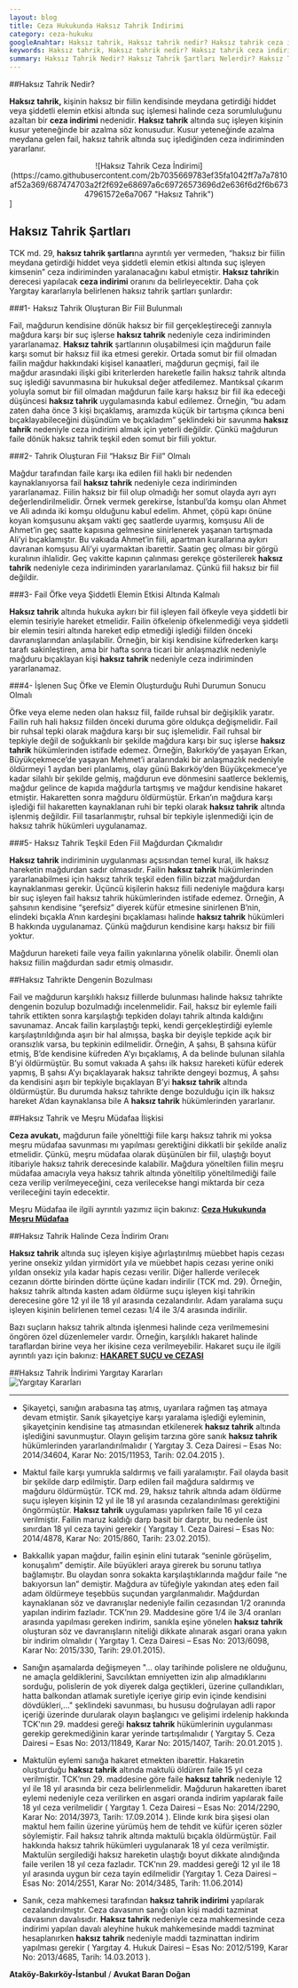 ```yaml
---
layout: blog
title: Ceza Hukukunda Haksız Tahrik İndirimi
category: ceza-hukuku
googleAnahtar: Haksız tahrik, Haksız tahrik nedir? Haksız tahrik ceza indirimi, Ceza avukatı, avukat, ağır ceza avukatı, bakırköy avukat, ataköy avukat, istanbul avukat
keywords: Haksız tahrik, Haksız tahrik nedir? Haksız tahrik ceza indirimi, Ceza avukatı, avukat, ağır ceza avukatı, bakırköy avukat, ataköy avukat, istanbul avukat
summary: Haksız Tahrik Nedir? Haksız Tahrik Şartları Nelerdir? Haksız Tahrikte Dengenin Bozulması Kavramı, Haksız tahrik Nedeniyle Ceza İndirim Oranı, Haksız Tahrik İndirimi İle İlgili Yargıtay Kararları, Adam Öldürme Suçunda Haksız Tahrik İndirimi, Adam Yaralama Suçunda Haksız Tahrik İndirimi
---
```


##Haksız Tahrik Nedir?

**Haksız tahrik,** kişinin haksız bir fiilin kendisinde meydana getirdiği hiddet veya şiddetli elemin etkisi altında suç işlemesi halinde ceza sorumluluğunu azaltan bir **ceza indirimi** nedenidir.  **Haksız tahrik** altında suç işleyen kişinin kusur yeteneğinde bir azalma söz konusudur. Kusur yeteneğinde azalma meydana gelen fail, haksız tahrik altında suç işlediğinden ceza indiriminden yararlanır.

<center>![Haksız Tahrik Ceza İndirimi](https://camo.githubusercontent.com/2b7035669783ef35fa1042ff7a7a7810af52a369/687474703a2f2f692e68697a6c69726573696d2e636f6d2f6b67347961572e6a7067 "Haksız Tahrik")</center>]

## Haksız Tahrik Şartları

TCK md. 29, **haksız tahrik şartları**na ayrıntılı yer vermeden, “haksız bir fiilin meydana getirdiği hiddet veya şiddetli elemin etkisi altında suç işleyen kimsenin” ceza indiriminden yaralanacağını kabul etmiştir. **Haksız tahrik**in derecesi yapılacak **ceza indirimi** oranını da belirleyecektir.  Daha çok Yargıtay kararlarıyla belirlenen haksız tahrik şartları şunlardır:

###1- Haksız Tahrik Oluşturan Bir Fiil Bulunmalı

Fail, mağdurun kendisine dönük haksız bir fiil gerçekleştireceği zannıyla mağdura karşı bir suç işlerse **haksız tahrik** nedeniyle ceza indiriminden yararlanamaz. **Haksız tahrik** şartlarının oluşabilmesi için mağdurun faile karşı somut bir haksız fiil ika etmesi gerekir.  Ortada somut bir fiil olmadan failin mağdur hakkındaki kişisel kanaatleri, mağdurun geçmişi, fail ile mağdur arasındaki ilişki gibi kriterlerden hareketle failin haksız tahrik altında suç işlediği savunmasına bir hukuksal değer atfedilemez. Mantıksal çıkarım yoluyla somut bir fiil olmadan mağdurun faile karşı haksız bir fiil ika edeceği düşüncesi **haksız tahrik** uygulamasında kabul edilemez. Örneğin,  “bu adam zaten daha önce 3 kişi bıçaklamış, aramızda küçük bir tartışma çıkınca beni bıçaklayabileceğini düşündüm ve bıçakladım” şeklindeki bir savunma **haksız tahrik** nedeniyle ceza indirimi almak için yeterli değildir. Çünkü mağdurun faile dönük haksız tahrik teşkil eden somut bir fiili yoktur.

###2- Tahrik Oluşturan Fiil  “Haksız Bir Fiil” Olmalı

Mağdur tarafından faile karşı ika edilen fiil haklı bir nedenden kaynaklanıyorsa fail **haksız tahrik** nedeniyle ceza indiriminden yararlanamaz.  Fiilin haksız bir fiil olup olmadığı her somut olayda ayrı ayrı değerlendirilmelidir. Örnek vermek gerekirse, İstanbul’da komşu olan Ahmet  ve Ali adında iki komşu olduğunu kabul edelim.  Ahmet,  çöpü kapı önüne koyan komşusunu akşam vakti geç saatlerde uyarmış, komşusu Ali de Ahmet’in geç saatte kapısına gelmesine sinirlenerek yaşanan tartışmada Ali’yi bıçaklamıştır. Bu vakıada Ahmet’in fiili, apartman kurallarına aykırı davranan komşusu Ali’yi uyarmaktan ibarettir.  Saatin geç olması bir görgü kuralının ihlalidir. Geç vakitte kapının çalınması gerekçe gösterilerek **haksız tahrik**  nedeniyle ceza indiriminden yararlanılamaz. Çünkü fiil haksız bir fiil değildir.

###3-  Fail Öfke veya Şiddetli Elemin Etkisi Altında Kalmalı

**Haksız tahrik** altında hukuka aykırı bir fiil işleyen fail öfkeyle veya şiddetli bir elemin tesiriyle  hareket etmelidir. Failin öfkelenip öfkelenmediği veya şiddetli bir elemin tesiri altında hareket edip etmediği işlediği fiilden önceki davranışlarından anlaşılabilir. Örneğin, bir kişi kendisine küfrederken karşı tarafı sakinleştiren, ama bir hafta sonra ticari bir anlaşmazlık nedeniyle mağduru bıçaklayan kişi **haksız tahrik** nedeniyle ceza indiriminden yararlanamaz.

###4- İşlenen Suç Öfke ve Elemin Oluşturduğu Ruhi Durumun Sonucu Olmalı

Öfke veya eleme neden olan haksız fiil, failde ruhsal bir değişiklik yaratır. Failin ruh hali haksız fiilden önceki duruma göre oldukça değişmelidir.  Fail bir ruhsal tepki olarak mağdura karşı bir suç işlemelidir. Fail ruhsal bir tepkiyle değil de soğukkanlı bir şekilde mağdura karşı bir suç işlerse **haksız tahrik** hükümlerinden istifade edemez. Örneğin,  Bakırköy’de yaşayan Erkan, Büyükçekmece’de yaşayan Mehmet’i aralarındaki bir anlaşmazlık nedeniyle öldürmeyi 1 aydan beri planlamış, olay günü Bakırköy’den Büyükçekmece’ye kadar silahlı bir şekilde gelmiş, mağdurun eve dönmesini saatlerce beklemiş, mağdur gelince de kapıda mağdurla tartışmış ve mağdur kendisine hakaret etmiştir. Hakaretten sonra mağduru öldürmüştür. Erkan’ın mağdura karşı işlediği fiil hakaretten kaynaklanan ruhi bir tepki olarak **haksız tahrik** altında işlenmiş değildir. Fiil tasarlanmıştır, ruhsal bir tepkiyle işlenmediği için de haksız tahrik hükümleri uygulanamaz. 

###5- Haksız Tahrik Teşkil Eden Fiil Mağdurdan Çıkmalıdır

**Haksız tahrik** indiriminin uygulanması açsısından temel kural, ilk haksız hareketin mağdurdan sadır olmasıdır. Failin **haksız tahrik** hükümlerinden yararlanabilmesi için haksız tahrik teşkil eden fiilin bizzat mağdurdan kaynaklanması gerekir. Üçüncü kişilerin haksız fiili nedeniyle mağdura karşı bir suç işleyen fail haksız tahrik hükümlerinden istifade edemez. Örneğin, A şahsının kendisine “şerefsiz”  diyerek küfür etmesine sinirlenen B’nin, elindeki bıçakla A’nın kardeşini bıçaklaması halinde **haksız tahrik** hükümleri B hakkında uygulanamaz. Çünkü mağdurun kendisine karşı haksız bir fiili yoktur.

Mağdurun hareketi faile veya failin yakınlarına yönelik olabilir. Önemli olan haksız fiilin mağdurdan sadır etmiş olmasıdır.


##Haksız Tahrikte Dengenin Bozulması

Fail ve mağdurun karşılıklı haksız fiillerde bulunması halinde haksız tahrikte dengenin bozulup bozulmadığı incelenmelidir. Fail, haksız bir eylemle faili tahrik ettikten sonra karşılaştığı tepkiden dolayı tahrik altında kaldığını savunamaz. Ancak failin karşılaştığı tepki, kendi gerçekleştirdiği eylemle karşılaştırıldığında aşırı bir hal almışsa, başka bir deyişle tepkide açık bir oransızlık varsa, bu tepkinin edilmelidir. Örneğin,  A şahsı, B şahsına küfür etmiş, B’de kendisine küfreden  A’yı bıçaklamış, A da belinde bulunan silahla B’yi öldürmüştür. Bu somut vakıada A şahsı ilk haksız hareketi küfür ederek yapmış, B şahsı A’yı bıçaklayarak haksız tahrikte dengeyi bozmuş, A şahsı da kendisini aşırı bir tepkiyle bıçaklayan B’yi **haksız tahrik** altında öldürmüştür. Bu durumda haksız tahrikte denge bozulduğu için ilk haksız hareket  A’dan kaynaklansa bile A **haksız tahrik** hükümlerinden yararlanır.

##Haksız Tahrik ve Meşru Müdafaa İlişkisi

**Ceza avukatı,** mağdurun faile yönelttiği fiile karşı haksız tahrik mi yoksa meşru müdafaa savunması mı yapılması gerektiğini dikkatli bir şekilde analiz etmelidir. Çünkü, meşru müdafaa olarak düşünülen bir fiil, ulaştığı boyut itibariyle haksız tahrik derecesinde kalabilir. Mağdura yöneltilen fiilin meşru müdafaa amacıyla veya haksız tahrik altında yöneltilip yöneltilmediği faile ceza verilip verilmeyeceğini, ceza verilecekse hangi miktarda bir ceza verileceğini tayin edecektir.

Meşru Müdafaa ile ilgili ayrıntılı yazımız iiçin bakınız: [**Ceza Hukukunda Meşru Müdafaa**](http://barandogan.av.tr/blog/ceza-hukuku/mesru-mudafaa-mesru-savunma-nedir.html)

##Haksız Tahrik Halinde Ceza İndirim Oranı

**Haksız tahrik**  altında suç işleyen kişiye ağırlaştırılmış müebbet hapis cezası yerine onsekiz yıldan yirmidört yıla ve müebbet hapis cezası yerine oniki yıldan onsekiz yıla kadar hapis cezası verilir. Diğer hallerde verilecek cezanın dörtte birinden dörtte üçüne kadarı indirilir (TCK md. 29). Örneğin, haksız tahrik altında kasten adam öldürme suçu işleyen kişi tahrikin derecesine göre 12 yıl ile 18 yıl arasında cezalandırılır. Adam yaralama suçu işleyen kişinin belirlenen temel cezası 1/4 ile 3/4 arasında indirilir.

Bazı suçların haksız tahrik altında işlenmesi halinde ceza verilmemesini öngören özel düzenlemeler vardır. Örneğin, karşılıklı hakaret halinde taraflardan birine veya her ikisine ceza verilmeyebilir. Hakaret suçu ile ilgili ayrıntılı yazı için bakınız: [**HAKARET SUÇU ve CEZASI**](http://barandogan.av.tr/blog/ceza-hukuku/hakaret-sucu.html)

##Haksız Tahrik İndirimi Yargıtay Kararları     
![Yargıtay Kararları](https://camo.githubusercontent.com/2be050aa667abd3bc8a34e3fc9904851c84d4105/687474703a2f2f692e68697a6c69726573696d2e636f6d2f5a5672796e612e6a7067 "Haksız Tahrik Yargıtay Kararları")

---

* Şikayetçi, sanığın arabasına taş atmış, uyarılara rağmen taş atmaya devam etmiştir. Sanık şikayetçiye karşı yaralama işlediği eyleminin, şikayetçinin kendisine taş atmasından etkilenerek **haksız tahrik** altında işlediğini savunmuştur. Olayın gelişim tarzına göre sanık **haksız tahrik** hükümlerinden yararlandırılmalıdır ( Yargıtay 3. Ceza Dairesi – Esas No: 2014/34604, Karar No: 2015/11953, Tarih: 02.04.2015 ).

* Maktul faile karşı yumrukla saldırmış ve faili yaralamıştır. Fail olayda basit bir şekilde darp edilmiştir. Darp edilen fail mağdura saldırmış ve mağduru öldürmüştür. TCK md. 29, haksız tahrik altında adam öldürme suçu işleyen kişinin 12 yıl ile 18 yıl arasında cezalandırılması gerektiğini öngörmüştür. **Haksız tahrik** uygulaması yapılırken faile 16 yıl ceza verilmiştir. Failin maruz kaldığı darp basit bir darptır, bu nedenle üst sınırdan 18 yıl ceza tayini gerekir ( Yargıtay 1. Ceza Dairesi – Esas No: 2014/4878,  Karar No: 2015/860, Tarih: 23.02.2015).

* Bakkallık yapan mağdur, failin eşinin elini tutarak “seninle görüşelim, konuşalım” demiştir. Aile büyükleri araya girerek bu sorunu tatlıya bağlamıştır. Bu olaydan sonra sokakta karşılaştıklarında mağdur faile “ne bakıyorsun lan” demiştir. Mağdura av tüfeğiyle yakından ateş eden fail adam öldürmeye teşebbüs suçundan yargılanmalıdır. Mağdurdan kaynaklanan söz ve davranışlar nedeniyle failin cezasından 1/2 oranında yapılan indirim fazladır. TCK’nın 29. Maddesine göre 1/4 ile 3/4 oranları arasında yapılması gereken indirim, sanıkla eşine yönelen **haksız tahrik** oluşturan söz ve davranışların niteliği dikkate alınarak asgari orana yakın bir indirim olmalıdır ( Yargıtay 1. Ceza Dairesi – Esas No: 2013/6098,  Karar No: 2015/330, Tarih: 29.01.2015).

* Sanığın aşamalarda değişmeyen "... olay tarihinde polislere ne olduğunu, ne amaçla geldiklerini, Savcılıktan emniyetten izin alıp almadıklarını sorduğu, polislerin de yok diyerek dalga geçtikleri, üzerine çullandıkları, hatta balkondan atlamak suretiyle içeriye girip evin içinde kendisini dövdükleri,..." şeklindeki savunması, bu hususu doğrulayan adli rapor içeriği üzerinde durularak olayın başlangıcı ve gelişimi irdelenip hakkında TCK'nın 29. maddesi gereği **haksız tahrik** hükümlerinin uygulanması gerekip gerekmediğinin karar yerinde tartışılmalıdır ( Yargıtay 5. Ceza Dairesi – Esas No: 2013/11849,  Karar No: 2015/1407, Tarih: 20.01.2015 ).

* Maktulün eylemi sanığa hakaret etmekten ibarettir. Hakaretin oluşturduğu **haksız tahrik** altında maktulü öldüren faile 15 yıl ceza verilmiştir. TCK’nın 29. maddesine göre faile **haksız tahrik** nedeniyle 12 yıl ile 18 yıl arasında bir ceza belirlenmelidir.  Mağdurun hakaretten ibaret eylemi nedeniyle ceza verilirken en asgari oranda indirim yapılarak faile 18 yıl ceza verilmelidir ( Yargıtay 1. Ceza Dairesi – Esas No: 2014/2290,  Karar No: 2014/3973, Tarih: 17.09.2014 ).
Elinde kırık bira şişesi olan maktul hem failin üzerine yürümüş hem de tehdit ve küfür içeren sözler söylemiştir. Fail haksız tahrik altında maktulü bıçakla öldürmüştür. Fail hakkında haksız tahrik hükümleri uygulanarak 18 yıl ceza verilmiştir. Maktulün sergilediği haksız hareketin ulaştığı boyut dikkate alındığında faile verilen 18 yıl ceza fazladır. TCK’nın 29. maddesi gereği 12 yıl ile 18 yıl arasında uygun bir ceza tayin edilmelidir (Yargıtay 1. Ceza Dairesi – Esas No: 2014/2551,  Karar No: 2014/3485, Tarih: 11.06.2014)

* Sanık, ceza mahkemesi tarafından **haksız tahrik indirimi** yapılarak cezalandırılmıştır. Ceza davasının sanığı olan kişi maddi tazminat davasının davalısıdır. **Haksız tahrik** nedeniyle ceza mahkemesinde ceza indirimi yapılan davalı aleyhine hukuk mahkemesinde maddi tazminat hesaplanırken **haksız tahrik** nedeniyle maddi tazminattan indirim yapılması gerekir ( Yargıtay 4. Hukuk Dairesi – Esas No: 2012/5199, Karar No: 2013/4685, Tarih: 14.03.2013 ).

**Ataköy-Bakırköy-İstanbul** / **Avukat Baran Doğan**
 
